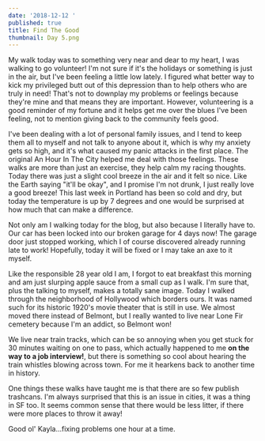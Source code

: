 ```yaml
---
date: '2018-12-12 '
published: true
title: Find The Good
thumbnail: Day 5.png
---
```

My walk today was to something very near and dear to my heart, I was walking to go volunteer! I'm not sure if it's the holidays or something is just in the air, but I've been feeling a little low lately. I figured what better way to kick my privileged butt out of this depression than to help others who are truly in need! That's not to downplay my problems or feelings because they're mine and that means they are important. However, volunteering is a good reminder of my fortune and it helps get me over the blues I've been feeling, not to mention giving back to the community feels good. 

I've been dealing with a lot of personal family issues, and I tend to keep them all to myself and not talk to anyone about it, which is why my anxiety gets so high, and it's what caused my panic attacks in the first place. The original An Hour In The City helped me deal with those feelings. These walks are more than just an exercise, they help calm my racing thoughts. Today there was just a slight cool breeze in the air and it felt so nice. Like the Earth saying "it'll be okay", and I promise I'm not drunk, I just really love a good breeze! This last week in Portland has been so cold and dry, but today the temperature is up by 7 degrees and one would be surprised at how much that can make a difference. 

Not only am I walking today for the blog, but also because I literally have to. Our car has been locked into our broken garage for 4 days now! The garage door just stopped working, which I of course discovered already running late to work! Hopefully, today it will be fixed or I may take an axe to it myself.

Like the responsible 28 year old I am, I forgot to eat breakfast this morning and am just slurping apple sauce from a small cup as I walk. I'm sure that, plus the talking to myself, makes a totally sane image. Today I walked through the neighborhood of Hollywood which borders ours. It was named such for its historic 1920's movie theater that is still in use. We almost moved there instead of Belmont, but I really wanted to live near Lone Fir cemetery because I'm an addict, so Belmont won!

We live near train tracks, which can be so annoying when you get stuck for 30 minutes waiting on one to pass, which actually happened to me **on the way to a job interview!**, but there is something so cool about hearing the train whistles blowing across town. For me it hearkens back to another time in history.

One things these walks have taught me is that there are so few publish trashcans. I'm always surprised that this is an issue in cities, it was a thing in SF too. It seems common sense that there would be less litter, if there were more places to throw it away! 

Good ol' Kayla...fixing problems one hour at a time. 
